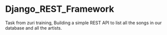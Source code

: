 # Django_REST_Framework
Task from zuri training, Building a simple REST API to list all the songs in our database and all the artists.
